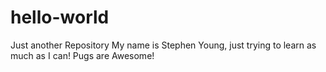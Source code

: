 # hello-world
Just another Repository
My name is Stephen Young, just trying to learn as much as I can!
Pugs are Awesome!

